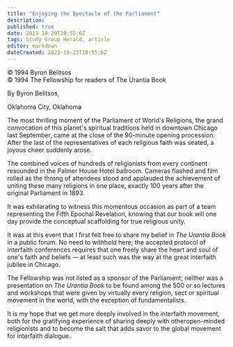 ```yaml
---
title: "Enjoying the Spectacle of the Parliament"
description: 
published: true
date: 2023-10-29T10:55:6Z
tags: Study Group Herald, article
editor: markdown
dateCreated: 2023-10-23T10:55:6Z
---
```


<p class="v-card v-sheet theme--light gray lighten-3 px-2">© 1994 Byron Belitsos<br>© 1994 The Fellowship for readers of The Urantia Book</p>

By Byron Belitsos,

Oklahoma City, Oklahoma

The most thrilling moment of the Parliament of World's Religions, the grand convocation of this planet's spiritual traditions held in downtown Chicago last September, came at the close of the 90-minute opening procession. After the last of the representatives of each religious faith was seated, a joyous cheer suddenly arose.

The combined voices of hundreds of religionists from every continent resounded in the Palmer House Hotel ballroom. Cameras flashed and film rolled as the throng of attendees stood and applauded the achievement of uniting these many religions in one place, exactly 100 years after the original Parliament in 1893.

It was exhilarating to witness this momentous occasion as part of a team representing the Fifth Epochal Revelation, knowing that our book will one day provide the conceptual scaffolding for true religious unity.

It was at this event that I first felt free to share my belief in _The Urantia Book_ in a public forum. No need to withhold here; the accepted protocol of interfaith conferences requires that one freely share the heart and soul of one's faith and beliefs — at least such was the way at the great interfaith jubilee in Chicago.

The Fellowship was not listed as a sponsor of the Parliament; neither was a presentation on _The Urantia Book_ to be found among the 500 or so lectures and workshops that were given by virtually every religion, sect or spiritual movement in the world, with the exception of fundamentalists.

It is my hope that we get more deeply involved in the interfaith movement, both for the gratifying experience of sharing deeply with otheropen-minded religionists and to become the salt that adds savor to the global movement for interfaith dialogue.
